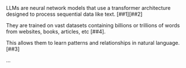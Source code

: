 <example question="What is LLMs?">
LLMs are neural network models that use a transformer architecture designed to process sequential data like text. [##1][##2]

They are trained on vast datasets containing billions or trillions of words from websites, books, articles, etc [##4].

This allows them to learn patterns and relationships in natural language. [##3]

...
</example>
